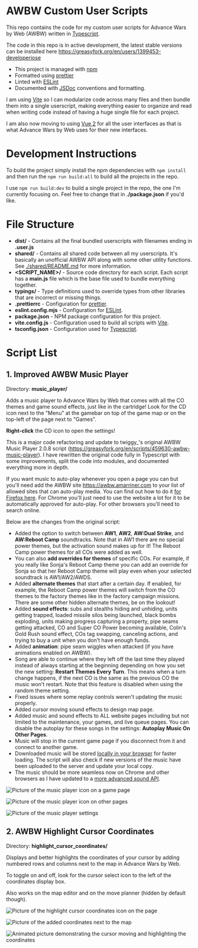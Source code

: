 # AWBW Custom User Scripts
This repo contains the code for my custom user scripts for Advance Wars by Web (AWBW) written in [Typescript](https://www.typescriptlang.org/).

The code in this repo is in active development, the latest stable versions can be installed here https://greasyfork.org/en/users/1399453-developerjose

* This project is managed with [npm](https://www.npmjs.com/)
* Formatted using [prettier](https://prettier.io)
* Linted with [ESLint](https://eslint.org/)
* Documented with [JSDoc](https://jsdoc.app/) conventions and formatting.

I am using [Vite](https://vite.dev/) so I can modularize code across many files and then bundle them into a single userscript, making everything easier to organize and read when writing code instead of having a huge single file for each project.

I am also now moving to using [Vue 2](https://vuejs.org/) for all the user interfaces as that is what Advance Wars by Web uses for their new interfaces.

# Development Instructions
To build the project simply install the npm dependencies with ```npm install``` and then run the ```npm run build:all``` to build all the projects in the repo.

I use ```npm run build:dev``` to build a single project in the repo, the one I'm currently focusing on. Feel free to change that in **./package.json** if you'd like.

# File Structure
* **dist/** - Contains all the final bundled userscripts with filenames ending in **.user.js**
* **shared/** - Contains all shared code between all my userscripts. It's basically an unofficial AWBW API along with some other utility functions. See [./shared/README.md](./shared/README.md) for more information.
* **<SCRIPT_NAME>/** - Source code directory for each script. Each script has a **main.js** file which is the base file used to bundle everything together.
* **typings/** - Type definitions used to override types from other libraries that are incorrect or missing things.
* **.prettierrc** - Configuration for [prettier](https://prettier.io).
* **eslint.config.mjs** - Configuration for [ESLint](https://eslint.org/).
* **package.json** - NPM package configuration for this project.
* **vite.config.js** - Configuration used to build all scripts with [Vite](https://vite.dev/).
* **tsconfig.json** - Configuration used for [Typescript](https://www.typescriptlang.org/).

# Script List
## 1. Improved AWBW Music Player
Directory: **music_player/**

Adds a music player to Advance Wars by Web that comes with all the CO themes and game sound effects, just like in the cartridge! Look for the CD icon next to the "Menu" at the gamebar on top of the game map or on the top-left of the page next to "Games". 

**Right-click** the CD icon to open the settings!

This is a major code refactoring and update to twiggy_'s original AWBW Music Player 2.0.8 script (https://greasyfork.org/en/scripts/459630-awbw-music-player). I have rewritten the original code fully in Typescript with some improvements, split the code into modules, and documented everything more in depth.

If you want music to auto-play whenever you open a page you can but you'll need add the AWBW site https://awbw.amarriner.com to your list of allowed sites that can auto-play media. You can find out how to do it [for Firefox here](https://support.mozilla.org/en-US/kb/block-autoplay). For Chrome you'll just need to use the website a lot for it to be automatically approved for auto-play. For other browsers you'll need to search online.

Below are the changes from the original script:
* Added the option to switch between **AW1**, **AW2**, **AW:Dual Strike**, and **AW:Reboot Camp** soundtracks. Note that in AW1 there are no special power themes, but the activation sound makes up for it! The Reboot Camp power themes for all COs were added as well.
* You can also **add overrides for themes** of specific COs. For example, if you really like Sonja's Reboot Camp theme you can add an override for Sonja so that her Reboot Camp theme will play even when your selected soundtrack is AW1/AW2/AWDS.
* Added **alternate themes** that start after a certain day. If enabled, for example, the Reboot Camp power themes will switch from the CO themes to the factory themes like in the factory campaign missions. There are some other hidden alternate themes, be on the lookout!
* Added **sound effects**: subs and stealths hiding and unhiding, units getting trapped, loaded missile silos being launched, black bombs exploding, units making progress capturing a property, pipe seams getting attacked, CO and Super CO Power becoming available, Colin's Gold Rush sound effect, COs tag swapping, canceling actions, and trying to buy a unit when you don't have enough funds.
* Added **animation**: pipe seam wiggles when attacked (if you have animations enabled on AWBW).
* Song are able to continue where they left off the last time they played instead of always starting at the beginning depending on how you set the new setting: **Restart Themes Every Turn**. This means when a turn change happens, if the next CO is the same as the previous CO the music won't restart. Note that this feature is disabled when using the random theme setting.
* Fixed issues where some replay controls weren't updating the music properly.
* Added cursor moving sound effects to design map page. 
* Added music and sound effects to ALL website pages including but not limited to the maintenance, your games, and live queue pages. You can disable the autoplay for these songs in the settings: **Autoplay Music On Other Pages**.
* Music will stop in the current game page if you disconnect from it and connect to another game.
* Downloaded music will be stored [locally in your browser](https://javascript.info/indexeddb) for faster loading. The script will also check if new versions of the music have been uploaded to the server and update your local copy.
* The music should be more seamless now on Chrome and other browsers as I have updated to a [more advanced sound API](https://howlerjs.com/).

![Picture of the music player icon on a game page](./Improved_Music_Player_Icon.png)

![Picture of the music player icon on other pages](./Improved_Music_Player_Icon2.png)

![Picture of the music player settings](./Improved_Music_Player_Settings.png)

## 2. AWBW Highlight Cursor Coordinates
Directory: **highlight_cursor_coordinates/**

Displays and better highlights the coordinates of your cursor by adding numbered rows and columns next to the map in Advance Wars by Web.

To toggle on and off, look for the cursor select icon to the left of the coordinates display box.

Also works on the map editor and on the move planner (hidden by default though).

![Picture of the highlight cursor coordinates icon on the page](./Highlight_Coordinates_Icon.png)

![Picture of the added coordinates next to the map](./Highlight_Coordinates.png)

![Animated picture demonstrating the cursor moving and highlighting the coordinates](./Highlight_Coordinates_Long.gif)